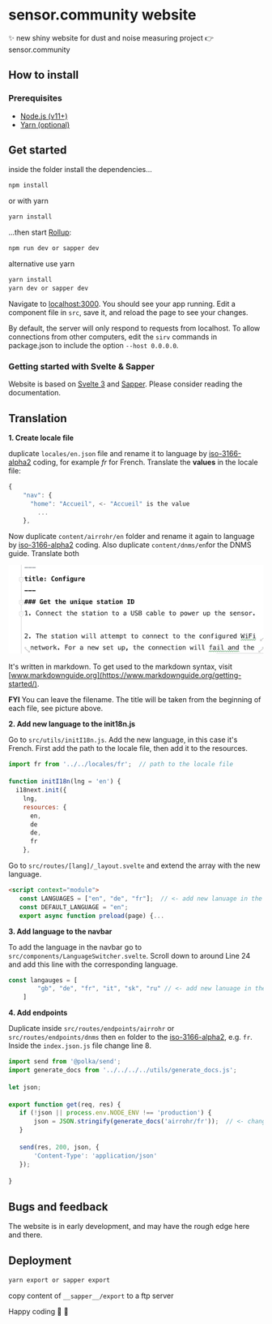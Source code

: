 # sensor.community website

:sparkles: new shiny website for dust and noise measuring project :point_right: sensor.community

## How to install
### Prerequisites

* [Node.js (v11+)](https://nodejs.org/)
* [Yarn (optional)](yarnpkg.com)

## Get started

inside the folder install the dependencies...

```bash
npm install
```

or with yarn

```bash
yarn install
```

...then start [Rollup](https://rollupjs.org):

```bash
npm run dev or sapper dev
```

alternative use yarn
```bash
yarn install
yarn dev or sapper dev
```

Navigate to [localhost:3000](http://localhost:3000). 
You should see your app running. Edit a component file in `src`, save it, and reload the page to see your changes.

By default, the server will only respond to requests from localhost. To allow connections from other computers, edit the `sirv` commands in package.json to include the option `--host 0.0.0.0`.

### Getting started with Svelte & Sapper
Website is based on [Svelte 3](https://svelte.dev) and [Sapper](https://sapper.svelte.dev).
Please consider reading the documentation.

## Translation

**1. Create locale file**

duplicate `locales/en.json` file and rename it to language by [iso-3166-alpha2](https://en.wikipedia.org/wiki/ISO_3166-1) coding, for example *fr* for French.
Translate the **values** in the locale file:
```javascript
{
    "nav": {
      "home": "Accueil", <- "Accueil" is the value
        ...
    },
```

Now duplicate `content/airrohr/en` folder and rename it again to language by [iso-3166-alpha2](https://en.wikipedia.org/wiki/ISO_3166-1) coding.
Also duplicate `content/dnms/en`for the DNMS guide. Translate both 

![assembly guide](assembly-guide-markdown.png)

It's written in markdown. To get used to the markdown syntax, visit [www.markdownguide.org](https://www.markdownguide.org/getting-started/).

**FYI** You can leave the filename. The title will be taken from the beginning of each file, see picture above.

**2. Add new language to the init18n.js**

Go to `src/utils/initI18n.js`. Add the new language, in this case it's French.
First add the path to the locale file, then add it to the resources.

```javascript
import fr from '../../locales/fr';  // path to the locale file

function initI18n(lng = 'en') {
  i18next.init({
    lng,
    resources: {
      en,
      de
      de,
      fr
    },
```

 Go to `src/routes/[lang]/_layout.svelte`  and extend the array with the new language.
 ```html
<script context="module">
    const LANGUAGES = ["en", "de", "fr"];  // <- add new lanuage in the array
    const DEFAULT_LANGUAGE = "en";
    export async function preload(page) {...
```

**3. Add language to the navbar**

To add the language in the navbar go to `src/components/LanguageSwitcher.svelte`. Scroll down to around Line 24 and add this line with the corresponding language.

```javascript
const langauges = [
        "gb", "de", "fr", "it", "sk", "ru" // <- add new lanuage in the array
    ]
```

**4. Add endpoints**

 Duplicate inside `src/routes/endpoints/airrohr` or `src/routes/endpoints/dnms`  then `en` folder to the [iso-3166-alpha2](https://en.wikipedia.org/wiki/ISO_3166-1), e.g. `fr`. Inside the `index.json.js` file change line 8.
 
 ````javascript
import send from '@polka/send';
import generate_docs from '../../../../utils/generate_docs.js';

let json;

export function get(req, res) {
    if (!json || process.env.NODE_ENV !== 'production') {
        json = JSON.stringify(generate_docs('airrohr/fr'));  // <- change the lanuage iso-code 
    }

    send(res, 200, json, {
        'Content-Type': 'application/json'
    });
	
}

````


## Bugs and feedback
The website is in early development, and may have the rough edge here and there. 

## Deployment
```bash
yarn export or sapper export
```

copy content of `__sapper__/export` to a ftp server

Happy coding :tada: :raised_hands:
